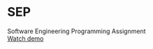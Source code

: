# SEP  

Software Engineering Programming Assignment  
[Watch demo](https://www.youtube.com/watch?v=IzyZ3fYSOd4&feature=youtu.be)
